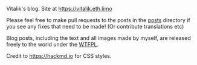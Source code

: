 Vitalik's blog. Site at https://vitalik.eth.limo

Please feel free to make pull requests to the posts in the [posts](./posts/) directory if you see any fixes that need to be made! (Or contribute translations etc)

Blog posts, including the text and all images made by myself, are released freely to the world under the [WTFPL](http://www.wtfpl.net/).

Credit to https://hackmd.io for CSS styles.
